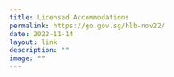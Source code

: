 ```yaml
---
title: Licensed Accommodations
permalink: https://go.gov.sg/hlb-nov22/
date: 2022-11-14
layout: link
description: ""
image: ""
---
```

